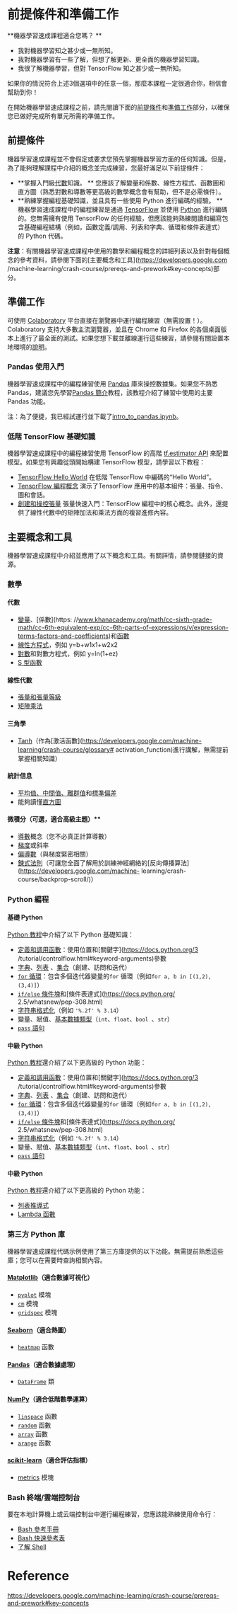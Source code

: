 # 前提條件和準備工作

**機器學習速成課程適合您嗎？ **

- 我對機器學習知之甚少或一無所知。
- 我對機器學習有一些了解，但想了解更新、更全面的機器學習知識。
- 我很了解機器學習，但對 TensorFlow 知之甚少或一無所知。

如果你的情況符合上述3個選項中的任意一個，那麼本課程一定很適合你，相信會幫助到你！

在開始機器學習速成課程之前，請先閱讀下面的[前提條件](https://developers.google.com/machine-learning/crash-course/prereqs-and-prework#prerequisites)和[準備工作]( https://developers.google.com/machine-learning/crash-course/prereqs-and-prework#prework)部分，以確保您已做好完成所有單元所需的準備工作。

## 前提條件

機器學習速成課程並不會假定或要求您預先掌握機器學習方面的任何知識。但是，為了能夠理解課程中介紹的概念並完成練習，您最好滿足以下前提條件：

- **掌握入門級[代數](https://en.wikipedia.org/wiki/Algebra)知識。 ** 您應該了解變量和係數、線性方程式、函數圖和直方圖（熟悉對數和導數等更高級的數學概念會有幫助，但不是必需條件）。
- **熟練掌握編程基礎知識，並且具有一些使用 Python 進行編碼的經驗。 ** 機器學習速成課程中的編程練習是通過 [TensorFlow](https://www.tensorflow.org/) 並使用 [Python](https://www.python.org/) 進行編碼的。您無需擁有使用 TensorFlow 的任何經驗，但應該能夠熟練閱讀和編寫包含基礎編程結構（例如，函數定義/調用、列表和字典、循環和條件表達式）的 Python 代碼。

**注意**：有關機器學習速成課程中使用的數學和編程概念的詳細列表以及針對每個概念的參考資料，請參閱下面的[主要概念和工具](https://developers.google.com /machine-learning/crash-course/prereqs-and-prework#key-concepts)部分。

## 準備工作

可使用 [Colaboratory](https://colab.research.google.com/) 平台直接在瀏覽器中運行編程練習（無需設置！）。 Colaboratory 支持大多數主流瀏覽器，並且在 Chrome 和 Firefox 的各個桌面版本上進行了最全面的測試。如果您想下載並離線運行這些練習，請參閱有關設置本地環境的[說明](https://github.com/google/eng-edu/blob/master/ml/cc/README.md#with-docker )。

### Pandas 使用入門

機器學習速成課程中的編程練習使用 [Pandas](http://pandas.pydata.org/) 庫來操控數據集。如果您不熟悉Pandas，建議您先學習[Pandas 簡介](https://colab.research.google.com/notebooks/mlcc/intro_to_pandas.ipynb?hl=zh-cn)教程，該教程介紹了練習中使用的主要Pandas 功能。

注：為了便捷，我已經試運行並下載了[intro_to_pandas.ipynb](intro_to_pandas.ipynb)。

### 低階 TensorFlow 基礎知識

機器學習速成課程中的編程練習使用 TensorFlow 的高階 [tf.estimator API](https://www.tensorflow.org/api_docs/python/tf/estimator/Estimator) 來配置模型。如果您有興趣從頭開始構建 TensorFlow 模型，請學習以下教程：

- [TensorFlow Hello World](https://colab.research.google.com/notebooks/mlcc/hello_world.ipynb?hl=zh-cn) 在低階 TensorFlow 中編碼的“Hello World”。
- [TensorFlow 編程概念](https://colab.research.google.com/notebooks/mlcc/tensorflow_programming_concepts.ipynb?hl=zh-cn) 演示了TensorFlow 應用中的基本組件：張量、指令、圖和會話。
- [創建和操控張量](https://colab.research.google.com/notebooks/mlcc/creating_and_manipulating_tensors.ipynb?hl=zh-cn) 張量快速入門：TensorFlow 編程中的核心概念。此外，還提供了線性代數中的矩陣加法和乘法方面的複習進修內容。

## 主要概念和工具

機器學習速成課程中介紹並應用了以下概念和工具。有關詳情，請參閱鏈接的資源。

### 數學

#### 代數

- [變量](https://www.khanacademy.org/math/algebra/introduction-to-algebra/alg1-intro-to-variables/v/what-is-a-variable)、[係數](https: //www.khanacademy.org/math/cc-sixth-grade-math/cc-6th-equivalent-exp/cc-6th-parts-of-expressions/v/expression-terms-factors-and-coefficients)和[函數](https://www.khanacademy.org/math/algebra/algebra-functions)
- [線性方程式](https://wikipedia.org/wiki/Linear_equation)，例如 y=b+w1x1+w2x2
- [對數](https://wikipedia.org/wiki/Logarithm)和對數方程式，例如 y=ln(1+ez)
- [S 型函數](https://wikipedia.org/wiki/Sigmoid_function)

#### 線性代數

- [張量和張量等級](https://www.tensorflow.org/programmers_guide/tensors)
- [矩陣乘法](https://wikipedia.org/wiki/Matrix_multiplication)

#### 三角學

- [Tanh](https://reference.wolfram.com/language/ref/Tanh.html)（作為[激活函數](https://developers.google.com/machine-learning/crash-course/glossary# activation_function)進行講解，無需提前掌握相關知識）

#### 統計信息

- [平均值、中間值、離群值](https://www.khanacademy.org/math/probability/data-distributions-a1/summarizing-center-distributions/v/mean-median-and-mode)和[標準偏差](https://wikipedia.org/wiki/Standard_deviation)
- 能夠讀懂[直方圖](https://wikipedia.org/wiki/Histogram)

#### 微積分（可選，適合高級主題）**

- [導數](https://wikipedia.org/wiki/Derivative)概念（您不必真正計算導數）
- [梯度](https://www.khanacademy.org/math/multivariable-calculus/multivariable-derivatives/gradient-and-directional-derivatives/v/gradient)或斜率
- [偏導數](https://wikipedia.org/wiki/Partial_derivative)（與梯度緊密相關）
- [鍊式法則](https://wikipedia.org/wiki/Chain_rule)（可讓您全面了解用於訓練神經網絡的[反向傳播算法](https://developers.google.com/machine- learning/crash-course/backprop-scroll/)）

### Python 編程

#### 基礎 Python

[Python 教程](https://docs.python.org/3/tutorial/)中介紹了以下 Python 基礎知識：

- [定義和調用函數](https://docs.python.org/3/tutorial/controlflow.html#defining-functions)：使用位置和[關鍵字](https://docs.python.org/3 /tutorial/controlflow.html#keyword-arguments)參數
- [字典](https://docs.python.org/3/tutorial/datastructures.html#dictionaries)、[列表](https://docs.python.org/3/tutorial/introduction.html#lists) 、[集合](https://docs.python.org/3/tutorial/datastructures.html#sets)（創建、訪問和迭代）
- [`for` 循環](https://docs.python.org/3/tutorial/controlflow.html#for-statements)：包含多個迭代器變量的`for` 循環（例如`for a, b in [(1,2), (3,4)]`）
- [`if/else` 條件塊](https://docs.python.org/3/tutorial/controlflow.html#if-statements)和[條件表達式](https://docs.python.org/ 2.5/whatsnew/pep-308.html)
- [字符串格式化](https://docs.python.org/3/tutorial/inputoutput.html#old-string-formatting)（例如 `'%.2f' % 3.14`）
- 變量、賦值、[基本數據類型](https://docs.python.org/3/tutorial/introduction.html#using-python-as-a-calculator)（`int`、`float`、`bool `、`str`）
- [`pass` 語句](https://docs.python.org/3/tutorial/controlflow.html#pass-statements)

#### 中級 Python

[Python 教程](https://docs.python.org/3/tutorial/)還介紹了以下更高級的 Python 功能：

- [定義和調用函數](https://docs.python.org/3/tutorial/controlflow.html#defining-functions)：使用位置和[關鍵字](https://docs.python.org/3 /tutorial/controlflow.html#keyword-arguments)參數
- [字典](https://docs.python.org/3/tutorial/datastructures.html#dictionaries)、[列表](https://docs.python.org/3/tutorial/introduction.html#lists) 、[集合](https://docs.python.org/3/tutorial/datastructures.html#sets)（創建、訪問和迭代）
- [`for` 循環](https://docs.python.org/3/tutorial/controlflow.html#for-statements)：包含多個迭代器變量的`for` 循環（例如`for a, b in [(1,2), (3,4)]`）
- [`if/else` 條件塊](https://docs.python.org/3/tutorial/controlflow.html#if-statements)和[條件表達式](https://docs.python.org/ 2.5/whatsnew/pep-308.html)
- [字符串格式化](https://docs.python.org/3/tutorial/inputoutput.html#old-string-formatting)（例如 `'%.2f' % 3.14`）
- 變量、賦值、[基本數據類型](https://docs.python.org/3/tutorial/introduction.html#using-python-as-a-calculator)（`int`、`float`、`bool `、`str`）
- [`pass` 語句](https://docs.python.org/3/tutorial/controlflow.html#pass-statements)

#### 中級 Python

[Python 教程](https://docs.python.org/3/tutorial/)還介紹了以下更高級的 Python 功能：

- [列表推導式](https://docs.python.org/3/tutorial/datastructures.html#list-comprehensions)
- [Lambda 函數](https://docs.python.org/3/tutorial/controlflow.html#lambda-expressions)

### 第三方 Python 庫

機器學習速成課程代碼示例使用了第三方庫提供的以下功能。無需提前熟悉這些庫；您可以在需要時查詢相關內容。

#### [Matplotlib](http://matplotlib.org/contents.html)（適合數據可視化）

- [`pyplot`](http://matplotlib.org/api/pyplot_api.html) 模塊
- [`cm`](http://matplotlib.org/api/cm_api.html) 模塊
- [`gridspec`](http://matplotlib.org/api/gridspec_api.html) 模塊

#### [Seaborn](http://seaborn.pydata.org/index.html)（適合熱圖）

- [`heatmap`](http://seaborn.pydata.org/generated/seaborn.heatmap.html) 函數

#### [Pandas](http://pandas.pydata.org/)（適合數據處理）

- [`DataFrame`](http://pandas.pydata.org/pandas-docs/stable/dsintro.html#dataframe) 類

#### [NumPy](http://www.numpy.org/)（適合低階數學運算）

- [`linspace`](https://docs.scipy.org/doc/numpy-1.10.0/reference/generated/numpy.linspace.html) 函數
- [`random`](https://docs.scipy.org/doc/numpy/reference/generated/numpy.random.random.html#numpy.random.random) 函數
- [`array`](https://docs.scipy.org/doc/numpy/reference/generated/numpy.array.html) 函數
- [`arange`](https://docs.scipy.org/doc/numpy/reference/generated/numpy.arange.html) 函數

#### [scikit-learn](http://scikit-learn.org/)（適合評估指標）

- [metrics](http://scikit-learn.org/stable/modules/classes.html#module-sklearn.metrics) 模塊

### Bash 終端/雲端控制台

要在本地計算機上或云端控制台中運行編程練習，您應該能熟練使用命令行：

- [Bash 參考手冊](https://tiswww.case.edu/php/chet/bash/bashref.html)
- [Bash 快速參考表](https://github.com/LeCoupa/awesome-cheatsheets/blob/master/languages/bash.sh)
- [了解 Shell](http://www.learnshell.org/)



# Reference

https://developers.google.com/machine-learning/crash-course/prereqs-and-prework#key-concepts
